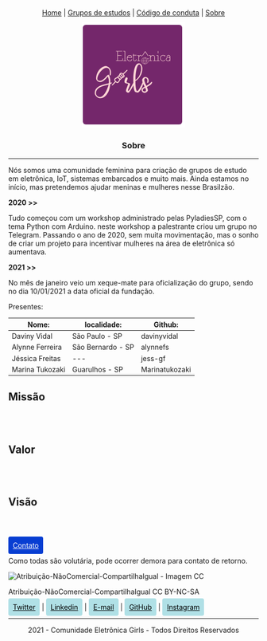  <div style="text-align:center; padding: 2%">
<a href="https://eletronicagirls.github.io">Home</a> | <a href="https://eletronicagirls.github.io/grupos-estudos/">Grupos de estudos</a> | <a href="https://github.com/eletronicagirls/codigo-conduta/">Código de conduta</a>  | <a href="https://eletronicagirls.github.io/sobre/">Sobre</a>
</div>

<div style="text-align:center;">
<img src="../img/logo.png" alt="Logo">
  <h3>Sobre</h3>
</div>

---
Nós somos uma comunidade feminina para criação de grupos de estudo em eletrônica, IoT, sistemas embarcados e muito mais. Ainda estamos no início, mas pretendemos ajudar meninas e mulheres nesse Brasilzão.



**2020 >>**

Tudo começou com um workshop administrado pelas PyladiesSP, com o tema Python com Arduino. neste workshop a palestrante criou um grupo no Telegram. Passando o ano de 2020, sem muita movimentação, mas o sonho de criar um projeto para incentivar mulheres na área de eletrônica só aumentava.

**2021 >>**

No mês de janeiro veio um xeque-mate para oficialização do grupo, sendo no dia 10/01/2021 a data oficial da fundação.

Presentes:

|Nome:           |localidade:        |Github:         | 
|---             |---                |---             |
|Daviny Vidal    | São Paulo - SP    | davinyvidal    |
|Alynne Ferreira | São Bernardo - SP | alynnefs       |
|Jéssica Freitas | ---               | jess-gf        |
|Marina Tukozaki | Guarulhos - SP    | Marinatukozaki |


## Missão
<BR><BR>

## Valor
<BR><BR>

## Visão
<BR><BR>
  
<a style="size: 32; Background: #073ED2; color: #fff; padding: 9px; border-radius: 4px;" href="mailto:eletronicagirls@gmail.com">Contato</a>

Como todas são volutária, pode ocorrer demora para contato de retorno.


![Atribuição-NãoComercial-CompartilhaIgual - Imagem CC](https://licensebuttons.net/l/by-nc-sa/3.0/88x31.png)

Atribuição-NãoComercial-CompartilhaIgual
CC BY-NC-SA



 <a style="size: 32; Background: #B0E0E6; color: #000; padding: 9px; border-radius: 4px;" href="https://twitter.com/eletronicagirls">Twitter</a> | <a style="size: 32; Background: #B0E0E6; color: #000; padding: 9px; border-radius: 4px;" href="https://www.linkedin.com/company/eletronica-girls">Linkedin</a> | <a style="size: 32; Background: #B0E0E6; color: #000; padding: 9px; border-radius: 4px;" href="mailto:eletronicagirls@gmail.com">E-mail</a> | <a style="size: 32; Background: #B0E0E6; color: #000; padding: 9px; border-radius: 4px;" href="https://github.com/eletronicagirls">GitHub</a> | <a style="size: 32; Background: #B0E0E6; color: #000; padding: 9px; border-radius: 4px;" href="https://instagram.com/eletronicagirls">Instagram</a>

---
<div style="text-align:center; size: 10px">
2021 - Comunidade Eletrônica Girls - Todos Direitos Reservados
</div>
